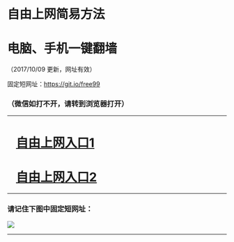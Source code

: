 ﻿# 自由上网简易方法

# 电脑、手机一键翻墙

（2017/10/09 更新，网址有效）

固定短网址：https://git.io/free99

### （微信如打不开，请转到浏览器打开）


***





# &nbsp;&nbsp; <a href="http://ft336818303.fwq-tz-1001.info/fwqtz01.html?t=10090016300 " target="_blank">自由上网入口1</a>
# &nbsp;&nbsp; <a href="http://ft197953701.fwq-tz-1002.info/fwqtz02.html?t=100900114987 " target="_blank">自由上网入口2</a>
***

### 请记住下图中固定短网址：

<img src="https://s3-us-west-2.amazonaws.com/fwq-1001/yjfq-20170905okok.png" /> 


***

